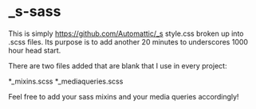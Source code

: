 _s-sass
=======

This is simply https://github.com/Automattic/_s style.css broken up into .scss files. Its purpose is to add another 20 minutes to underscores 1000 hour head start.

There are two files added that are blank that I use in every project:

*_mixins.scss
*_mediaqueries.scss

Feel free to add your sass mixins and your media queries accordingly!
